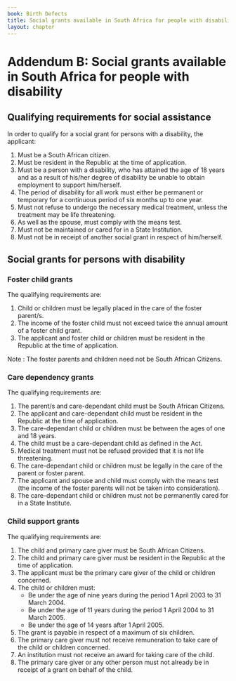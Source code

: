 ```yaml
---
book: Birth Defects
title: Social grants available in South Africa for people with disability
layout: chapter
---
```


# Addendum B: Social grants available in South Africa for people with disability

## Qualifying requirements for social assistance

In order to qualify for a social grant for persons with a disability, the applicant:

1.	Must be a South African citizen.
1.	Must be resident in the Republic at the time of application.
1.	Must be a person with a disability, who has attained the age of 18 years and as a result of his/her degree of disability be unable to obtain employment to support him/herself.
1.	The period of disability for all work must either be permanent or temporary for a continuous period of six months up to one year.
1.	Must not refuse to undergo the necessary medical treatment, unless the treatment may be life threatening.
1.	As well as the spouse, must comply with the means test.
1.	Must not be maintained or cared for in a State Institution.
1.	Must not be in receipt of another social grant in respect of him/herself.

## Social grants for persons with disability

### Foster child grants

The qualifying requirements are:

1.	Child or children must be legally placed in the care of the foster parent/s.
1.	The income of the foster child must not exceed twice the annual amount of a foster child grant.
1.	The applicant and foster child or children must be resident in the Republic at the time of application.

Note
:	The foster parents and children need not be South African Citizens.

### Care dependency grants

The qualifying requirements are:

1.	The parent/s and care-dependant child must be South African Citizens.
1.	The applicant and care-dependant child must be resident in the Republic at the time of application.
1.	The care-dependant child or children must be between the ages of one and 18 years.
1.	The child must be a care-dependant child as defined in the Act.
1.	Medical treatment must not be refused provided that it is not life threatening.
1.	The care-dependant child or children must be legally in the care of the parent or foster parent.
1.	The applicant and spouse and child must comply with the means test (the income of the foster parents will not be taken into consideration).
1.	The care-dependant child or children must not be permanently cared for in a State Institute.

### Child support grants

The qualifying requirements are:

1.	The child and primary care giver must be South African Citizens.
1.	The child and primary care giver must be resident in the Republic at the time of application.
1.	The applicant must be the primary care giver of the child or children concerned.
1.	The child or children must:
	*	Be under the age of nine years during the period 1 April 2003 to 31 March 2004.
	*	Be under the age of 11 years during the period 1 April 2004 to 31 March 2005.
	*	Be under the age of 14 years after 1 April 2005.
1.	The grant is payable in respect of a maximum of six children.
1.	The primary care giver must not receive remuneration to take care of the child or children concerned.
1.	An institution must not receive an award for taking care of the child.
1.	The primary care giver or any other person must not already be in receipt of a grant on behalf of the child.
